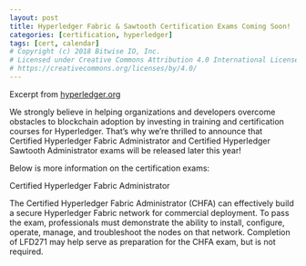 ```yaml
---
layout: post
title: Hyperledger Fabric & Sawtooth Certification Exams Coming Soon!
categories: [certification, hyperledger]
tags: [cert, calendar]
# Copyright (c) 2018 Bitwise IO, Inc.
# Licensed under Creative Commons Attribution 4.0 International License
# https://creativecommons.org/licenses/by/4.0/
---
```


Excerpt from
[hyperledger.org](https://www.hyperledger.org/blog/2018/09/05/hyperledger-fabric-sawtooth-certification-exams-coming-soon)

We strongly believe in helping organizations and developers overcome obstacles
to blockchain adoption by investing in training and certification courses for
Hyperledger. That’s why we’re thrilled to announce that Certified Hyperledger
Fabric Administrator and Certified Hyperledger Sawtooth Administrator exams will
be released later this year!

Below is more information on the certification exams:

Certified Hyperledger Fabric Administrator

The Certified Hyperledger Fabric Administrator (CHFA) can effectively build a
secure Hyperledger Fabric network for commercial deployment. To pass the exam,
professionals must demonstrate the ability to install, configure, operate,
manage, and troubleshoot the nodes on that network. Completion of LFD271 may
help serve as preparation for the CHFA exam, but is not required.
